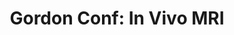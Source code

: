 ---
title: "Gordon Conf: In Vivo MRI"
project_id: 
conf_date: 2004-06-06
conference_id: ""
presenters:
   - peter_bandettini
summary: "<p>Gordon Conf: In Vivo MRI, Bates College, Maine</p>"
file: /assets/presentations/T216.ppt
filename: T216.ppt
layout: presentation
---
